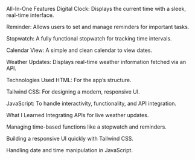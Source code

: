 All-In-One
Features
Digital Clock: Displays the current time with a sleek, real-time interface.

Reminder: Allows users to set and manage reminders for important tasks.

Stopwatch: A fully functional stopwatch for tracking time intervals.

Calendar View: A simple and clean calendar to view dates.

Weather Updates: Displays real-time weather information fetched via an API.

Technologies Used
HTML: For the app’s structure.

Tailwind CSS: For designing a modern, responsive UI.

JavaScript: To handle interactivity, functionality, and API integration.

What I Learned
Integrating APIs for live weather updates.

Managing time-based functions like a stopwatch and reminders.

Building a responsive UI quickly with Tailwind CSS.

Handling date and time manipulation in JavaScript.
